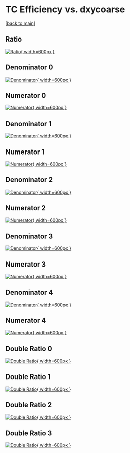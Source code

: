 # TC Efficiency vs. dxycoarse

[[back to main](./)]



## Ratio

[![Ratio](../mtv/var/TC_base_211_-1_eff_dxycoarse.png){ width=600px }](../mtv/var/TC_base_211_-1_eff_dxycoarse.pdf)

## Denominator 0

[![Denominator](../mtv/den/TC_base_211_-1_eff_dxycoarse_den0.png){ width=600px }](../mtv/den/TC_base_211_-1_eff_dxycoarse_den0.pdf)

## Numerator 0

[![Numerator](../mtv/num/TC_base_211_-1_eff_dxycoarse_num0.png){ width=600px }](../mtv/num/TC_base_211_-1_eff_dxycoarse_num0.pdf)

## Denominator 1

[![Denominator](../mtv/den/TC_base_211_-1_eff_dxycoarse_den1.png){ width=600px }](../mtv/den/TC_base_211_-1_eff_dxycoarse_den1.pdf)

## Numerator 1

[![Numerator](../mtv/num/TC_base_211_-1_eff_dxycoarse_num1.png){ width=600px }](../mtv/num/TC_base_211_-1_eff_dxycoarse_num1.pdf)

## Denominator 2

[![Denominator](../mtv/den/TC_base_211_-1_eff_dxycoarse_den2.png){ width=600px }](../mtv/den/TC_base_211_-1_eff_dxycoarse_den2.pdf)

## Numerator 2

[![Numerator](../mtv/num/TC_base_211_-1_eff_dxycoarse_num2.png){ width=600px }](../mtv/num/TC_base_211_-1_eff_dxycoarse_num2.pdf)

## Denominator 3

[![Denominator](../mtv/den/TC_base_211_-1_eff_dxycoarse_den3.png){ width=600px }](../mtv/den/TC_base_211_-1_eff_dxycoarse_den3.pdf)

## Numerator 3

[![Numerator](../mtv/num/TC_base_211_-1_eff_dxycoarse_num3.png){ width=600px }](../mtv/num/TC_base_211_-1_eff_dxycoarse_num3.pdf)

## Denominator 4

[![Denominator](../mtv/den/TC_base_211_-1_eff_dxycoarse_den4.png){ width=600px }](../mtv/den/TC_base_211_-1_eff_dxycoarse_den4.pdf)

## Numerator 4

[![Numerator](../mtv/num/TC_base_211_-1_eff_dxycoarse_num4.png){ width=600px }](../mtv/num/TC_base_211_-1_eff_dxycoarse_num4.pdf)

## Double Ratio 0

[![Double Ratio](../mtv/ratio/TC_base_211_-1_eff_dxycoarse_ratio0.png){ width=600px }](../mtv/ratio/TC_base_211_-1_eff_dxycoarse_ratio0.pdf)

## Double Ratio 1

[![Double Ratio](../mtv/ratio/TC_base_211_-1_eff_dxycoarse_ratio1.png){ width=600px }](../mtv/ratio/TC_base_211_-1_eff_dxycoarse_ratio1.pdf)

## Double Ratio 2

[![Double Ratio](../mtv/ratio/TC_base_211_-1_eff_dxycoarse_ratio2.png){ width=600px }](../mtv/ratio/TC_base_211_-1_eff_dxycoarse_ratio2.pdf)

## Double Ratio 3

[![Double Ratio](../mtv/ratio/TC_base_211_-1_eff_dxycoarse_ratio3.png){ width=600px }](../mtv/ratio/TC_base_211_-1_eff_dxycoarse_ratio3.pdf)

